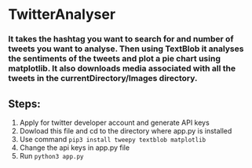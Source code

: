 # TwitterAnalyser

### It takes the hashtag you want to search for and number of tweets you want to analyse. Then using TextBlob it analyses the sentiments of the tweets and plot a pie chart using matplotlib. It also downloads media associated with all the tweets in the currentDirectory/Images directory.

## Steps: 
1. Apply for twitter developer account and generate API keys
2. Dowload this file and cd to the directory where app.py is installed
3. Use command `pip3 install tweepy textblob matplotlib`
4. Change the api keys in app.py file
5. Run `python3 app.py `

